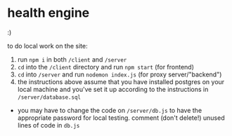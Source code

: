# health engine

:)

to do local work on the site: 

1) run `npm i` in both `/client` and `/server`
2) `cd` into the `/client` directory and run `npm start` (for frontend)
3) `cd` into `/server` and run `nodemon index.js` (for proxy server/"backend")
4) the instructions above assume that you have installed postgres on your local machine and you've set it up according to the instructions in `/server/database.sql`
- you may have to change the code on `/server/db.js` to have the appropriate password for local testing. comment (don't delete!) unused lines of code in `db.js`
